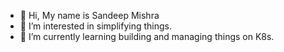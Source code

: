 - 👋 Hi, My name is Sandeep Mishra
- 👀 I’m interested in simplifying things.
- 🌱 I’m currently learning building and managing things on K8s.

<!---
sandeepmishra2016/sandeepmishra2016 
--->
